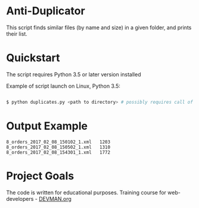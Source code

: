# Anti-Duplicator

This script finds similar files (by name and size) in a given folder, and prints their list.

# Quickstart

The script requires Python 3.5 or later version installed

Example of script launch on Linux, Python 3.5:

```bash

$ python duplicates.py <path to directory> # possibly requires call of python3 executive instead of just python

```

# Output Example

    8_orders_2017_02_08_150102_1.xml   1203
    8_orders_2017_02_08_150502_1.xml   1310
    8_orders_2017_02_08_154301_1.xml   1772

# Project Goals

The code is written for educational purposes. Training course for web-developers - [DEVMAN.org](https://devman.org)
